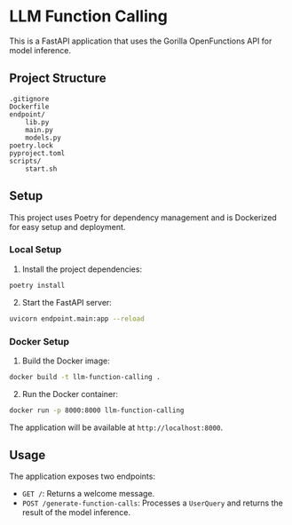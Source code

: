 # LLM Function Calling

This is a FastAPI application that uses the Gorilla OpenFunctions API for model inference.

## Project Structure

```
.gitignore
Dockerfile
endpoint/
	lib.py
	main.py
	models.py
poetry.lock
pyproject.toml
scripts/
	start.sh
```

## Setup

This project uses Poetry for dependency management and is Dockerized for easy setup and deployment.

### Local Setup

1. Install the project dependencies:

```sh
poetry install
```

2. Start the FastAPI server:

```sh
uvicorn endpoint.main:app --reload
```

### Docker Setup

1. Build the Docker image:

```sh
docker build -t llm-function-calling .
```

2. Run the Docker container:

```sh
docker run -p 8000:8000 llm-function-calling
```

The application will be available at `http://localhost:8000`.

## Usage

The application exposes two endpoints:

- `GET /`: Returns a welcome message.
- `POST /generate-function-calls`: Processes a `UserQuery` and returns the result of the model inference.
